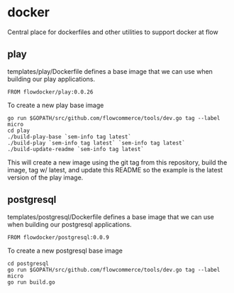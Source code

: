 # docker
Central place for dockerfiles and other utilities to support docker at flow

## play

templates/play/Dockerfile defines a base image that we can use when building our
play applications.

    FROM flowdocker/play:0.0.26

To create a new play base image

    go run $GOPATH/src/github.com/flowcommerce/tools/dev.go tag --label micro
    cd play
    ./build-play-base `sem-info tag latest`
    ./build-play `sem-info tag latest` `sem-info tag latest`
    ./build-update-readme `sem-info tag latest`

This will create a new image using the git tag from this repository,
build the image, tag w/ latest, and update this README so the example
is the latest version of the play image.


## postgresql

templates/postgresql/Dockerfile defines a base image that we can use when building our
postgresql applications.

    FROM flowdocker/postgresql:0.0.9

To create a new postgresql base image

    cd postgresql
    go run $GOPATH/src/github.com/flowcommerce/tools/dev.go tag --label micro
    go run build.go
